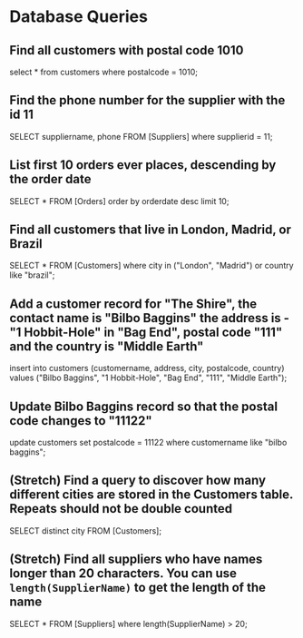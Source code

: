 # Database Queries

## Find all customers with postal code 1010
select *
from customers
where postalcode = 1010;

## Find the phone number for the supplier with the id 11
SELECT suppliername, phone 
FROM [Suppliers]
where supplierid = 11;

## List first 10 orders ever places, descending by the order date
SELECT * 
FROM [Orders]
order by orderdate desc
limit 10;

## Find all customers that live in London, Madrid, or Brazil
SELECT * 
FROM [Customers]
where city in ("London", "Madrid") or country like "brazil";

## Add a customer record for "The Shire", the contact name is "Bilbo Baggins" the address is -"1 Hobbit-Hole" in "Bag End", postal code "111" and the country is "Middle Earth"
insert into customers
(customername, address, city, postalcode, country)
values ("Bilbo Baggins", "1 Hobbit-Hole", "Bag End", "111", "Middle Earth");

## Update Bilbo Baggins record so that the postal code changes to "11122"
update customers
set postalcode = 11122
where customername like "bilbo baggins";

## (Stretch) Find a query to discover how many different cities are stored in the Customers table. Repeats should not be double counted
SELECT distinct city FROM [Customers];

## (Stretch) Find all suppliers who have names longer than 20 characters. You can use `length(SupplierName)` to get the length of the name
SELECT * FROM [Suppliers]
where length(SupplierName) > 20;
